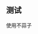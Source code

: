 ## 测试
使用不蒜子

<!-- ##{"script":"<script async src='//busuanzi.ibruce.info/busuanzi/2.3/busuanzi.pure.mini.js'></script>"}## -->